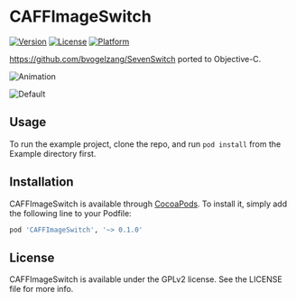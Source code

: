 # CAFFImageSwitch

<!-- [![CI Status](http://img.shields.io/travis/Lluís Ulzurrun de Asanza i Sàez/CAFFImageSwitch.svg?style=flat)](https://travis-ci.org/Lluís Ulzurrun de Asanza i Sàez/CAFFImageSwitch)-->
[![Version](https://img.shields.io/cocoapods/v/CAFFImageSwitch.svg?style=flat)](http://cocoapods.org/pods/CAFFImageSwitch)
[![License](https://img.shields.io/cocoapods/l/CAFFImageSwitch.svg?style=flat)](http://cocoapods.org/pods/CAFFImageSwitch)
[![Platform](https://img.shields.io/cocoapods/p/CAFFImageSwitch.svg?style=flat)](http://cocoapods.org/pods/CAFFImageSwitch)

https://github.com/bvogelzang/SevenSwitch ported to Objective-C.

![Animation](https://raw.github.com/caffco/CAFFImageSwitch/master/ExampleImages/example.gif)

![Default](https://raw.github.com/caffco/CAFFImageSwitch/master/ExampleImages/example.png)

## Usage

To run the example project, clone the repo, and run `pod install` from the Example directory first.

## Installation

CAFFImageSwitch is available through [CocoaPods](http://cocoapods.org). To install
it, simply add the following line to your Podfile:

```ruby
pod 'CAFFImageSwitch', '~> 0.1.0'
```

## License

CAFFImageSwitch is available under the GPLv2 license. See the LICENSE file for more info.
